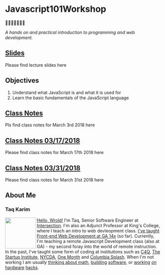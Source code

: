 # Javascript101Workshop
🎉🎈🎂🍾🎊🍻💃

*A hands on and practical introduction to programming and web development.*

## [Slides](https://mottaquikarim.github.io/rehearsal/public/stage.html?source=xsfhx#/)
Please find lecture slides here

## Objectives
1. Understand what JavaScript is and what it is used for
2. Learn the basic fundamentals of the JavaScript language


## [Class Notes](https://github.com/FEWDMaterials/IntroToCoding/tree/master/ClassNotes)
Pls find class notes for March 3rd 2018 here

## [Class Notes 03/17/2018](https://github.com/FEWDMaterials/Javascript101Workshop/tree/master/ClassNotes/03172018)
Please find class notes for March 17th 2018 here

## [Class Notes 03/31/2018](https://github.com/FEWDMaterials/Javascript101Workshop/tree/master/ClassNotes/03312018)
Please find class notes for March 31st 2018 here

## About Me

### Taq Karim
<img src="https://github.com/mottaquikarim/JavaScriptDevelopmentRemote/blob/master/assets/taq.jpg?raw=true" style="width: 100px; height: auto;" width="100" align="left"> 

[Hello, Wrold!](https://medium.com/@the_taqquikarim/console-log-hello-wrold-3e3abeb44396) I'm Taq, Senior Software Engineer at [Intersection](https://twitter.com/intersection_co). I'm also an Adjunct Professor at King's College, where I teach an intro to web devleopment class. [I've taught Front-end Web Development at GA 14x](https://medium.com/@the_taqquikarim/10-lessons-learned-from-100-weeks-of-teaching-fewd-12c43db14f6b) (so far). Currently, I'm teaching a remote Javascript Development class (also at GA) - my second foray into the world of remote instruction. In the past, I've taught some form of coding at institutions such as [C4Q](https://www.c4q.nyc/), [The Startup Institute](https://www.startupinstitute.com/), [NYCDA](https://nycda.com/), [One Month](https://onemonth.com/) and [Columbia Splash](https://columbia.learningu.org/). When I'm not working I am usually [thinking about math](https://medium.com/math-musings/why-does-25-25-2-2-1-100-25-an-explanation-6c7e7b283d41), [building](https://medium.com/@the_taqquikarim/a-technique-for-saving-content-from-a-data-text-html-uri-10f045a8876d) [software](https://medium.com/@the_taqquikarim/introducing-bonfire-2c0e437895e2), or [working](https://photos.app.goo.gl/w1crzgI7DqCgGR373) [on](https://photos.app.goo.gl/EaFkp5SmyO0opkg32) [hardware](https://photos.app.goo.gl/tvxPl2zbIMl7FEnK2) [hacks](https://www.instagram.com/p/8rARZNND_t/?taken-by=taqqui.karim).

